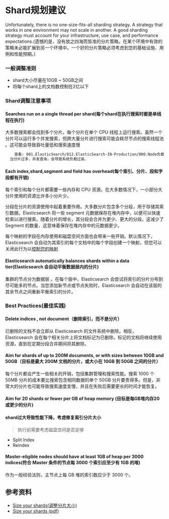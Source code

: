 # Shard规划建议
Unfortunately, there is no one-size-fits-all sharding strategy. A strategy that works in one environment may not scale in another. A good sharding strategy must account for your infrastructure, use case, and performance expectations.(遗憾的是，没有放之四海而皆准的分片策略。在某个环境中有效的策略未必能扩展到另一个环境中。一个好的分片策略必须考虑到您的基础设施、用例和性能预期。)


### 一般调整准则
+ shard大小尽量在10GB ~ 50GB之间
+ 将每个shard上的文档数控制在2亿以下

### Shard调整注意事项
#### Searches run on a single thread per shard(每个shard在执行搜索时都是单线程在执行)
大多数搜索都会找到多个分片。每个分片在单个 CPU 线程上运行搜索。虽然一个分片可以运行多个并发搜索，但跨大量分片进行搜索可能会耗尽节点的搜索线程池 。这可能会导致吞吐量低和搜索速度慢
```txt
    查看: 001.ElasticSearch/012.ElasticSearch-IN-Production/000.Node负载过高/000.分片过多场景.md
  当分片过多，并发查询，会导致系统负载过高.
```

#### Each index,shard,segment and field has overhead(每个索引、分片、段和字段都有开销)
每个索引和每个分片都需要一些内存和 CPU 资源。在大多数情况下，一小部分大分片使用的资源比许多小分片少。

分段在分片的资源使用中起着重要作用。大多数分片包含多个分段，用于存储其索引数据。Elasticsearch 将一些 segment 元数据保存在堆内存中，以便可以快速检索以进行搜索。随着分片的增长，其分段会合并为更少、更大的分段。这减少了 Segment 的数量，这意味着保存在堆内存中的元数据更少。

每个映射的字段在内存使用和磁盘空间方面也会带来一些开销。默认情况下，Elasticsearch 会自动为其索引的每个文档中的每个字段创建一个映射，但您可以关闭此行为以[控制您的映射](https://www.elastic.co/docs/manage-data/data-store/mapping/explicit-mapping)


#### Elasticsearch automatically balances shards within a data tier(Elasticsearch 会自动平衡数据层内的分片)
集群的节点分为数据层 。在每个层中，Elasticsearch 会尝试将索引的分片分布到尽可能多的节点。当您添加新节点或节点失败时，Elasticsearch 会自动在该层的其余节点之间重新平衡索引的分片。

### Best Practices(最佳实践)
#### Delete indices , not document（删除索引，而不是分片）
已删除的文档不会立即从 Elasticsearch 的文件系统中删除。相反，Elasticsearch 会在每个相关分片上将文档标记为已删除。标记的文档将继续使用资源，直到在定期分段合并期间将其删除。

#### Aim for shards of up to 200M documents, or with sizes between 10GB and 50GB（目标是最大 200M 文档的分片，或大小在 10GB 到 50GB 之间的分片）
每个分片都会产生一些相关的开销，包括集群管理和搜索性能。搜索 1000 个 50MB 分片的成本要比搜索包含相同数据的单个 50GB 分片要贵得多。但是，非常大的分片也可能导致搜索速度变慢，并且在失败后需要更长的时间才能恢复。

#### Aim for 20 shards or fewer per GB of heap memory (目标是每GB堆内存20或更少的分片)



#### shard过大导致性能下降，考虑修复索引分片大小
> 执行前需要考虑磁盘空间是否足够
+ Split Index
+ Reindex

#### Master-eligible nodes should have at least 1GB of heap per 3000 indices(符合 Master 条件的节点每 3000 个索引应至少有 1GB 的堆)
作为一般经验法则，主节点上每 GB 堆的索引数应少于 3000 个。


## 参考资料
+ [Size your shards(调整分片大小)](https://www.elastic.co/docs/deploy-manage/production-guidance/optimize-performance/size-shards)
+ [Size your shards (pdf)](./999.REFS/)
